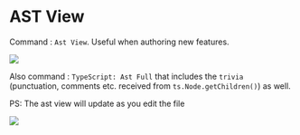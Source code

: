 # AST View

Command : `Ast View`. Useful when authoring new features.

![](https://raw.githubusercontent.com/johnpaularthur/johnpaularthur.github.io/master/screens/ast.png)

Also command : `TypeScript: Ast Full` that includes the `trivia` (punctuation, comments etc. received from `ts.Node.getChildren()`) as well.

PS: The ast view will update as you edit the file

![](https://raw.githubusercontent.com/johnpaularthur/johnpaularthur.github.io/master/screens/astLive.gif)
